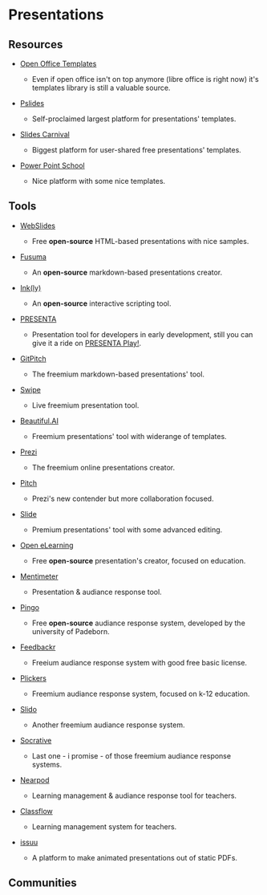 # Presentations

## Resources

* [Open Office Templates](https://templates.openoffice.org/en)
  
  * Even if open office isn't on top anymore (libre office is right now) it's templates library is still a valuable source.

* [Pslides](https://pslides.com)
  
  * Self-proclaimed largest platform for presentations' templates.

* [Slides Carnival](https://www.slidescarnival.com/category/free-templates)
  
  * Biggest platform for user-shared free presentations' templates.

* [Power Point School](https://powerpointschool.com)
  
  * Nice platform with some nice templates.

## Tools

* [WebSlides](https://github.com/webslides/webslides)
  
  * Free **open-source** HTML-based presentations with nice samples.

* [Fusuma](https://github.com/hiroppy/fusuma)
  
  * An **open-source** markdown-based presentations creator.

* [Ink(ly)](https://www.inklestudios.com/ink)
  
  * An **open-source** interactive scripting tool.

* [PRESENTA](https://www.presenta.cc)
  
  * Presentation tool for developers in early development, still you can give it a ride on [PRESENTA Play!](https://play.presenta.cc).

* [GitPitch](https://gitpitch.com)
  
  * The freemium markdown-based presentations' tool.

* [Swipe](https://www.swipe.to)
  
  * Live freemium presentation tool.

* [Beautiful.AI](https://www.beautiful.ai)
  
  * Freemium presentations' tool with widerange of templates.

* [Prezi](https://prezi.com)
  
  * The freemium online presentations creator.

* [Pitch](https://pitch.com)
  
  * Prezi's new contender but more collaboration focused.

* [Slide](https://slides.com)
  
  * Premium presentations' tool with some advanced editing.

* [Open eLearning](https://www.openelearning.org)
  
  * Free **open-source** presentation's creator, focused on education.

* [Mentimeter](https://www.mentimeter.com)
  
  * Presentation & audiance response tool.

* [Pingo](http://trypingo.com)
  
  - Free **open-source** audiance response system, developed by the university of Padeborn.

* [Feedbackr](https://www.feedbackr.io)
  
  * Freeium audiance response system with good free basic license.

* [Plickers](https://get.plickers.com)
  
  - Freemium audiance response system, focused on k-12 education.
- [Slido](https://www.sli.do)
  
  - Another freemium audiance response system.

- [Socrative](https://www.socrative.com)
  
  - Last one - i promise - of those freemium audiance response systems.
* [Nearpod](https://nearpod.com)
  
  * Learning management & audiance response tool for teachers.

* [Classflow](https://classflow.com)
  
  * Learning management system for teachers.

* [issuu](https://issuu.com)
  
  * A platform to make animated presentations out of static PDFs. 

## Communities
